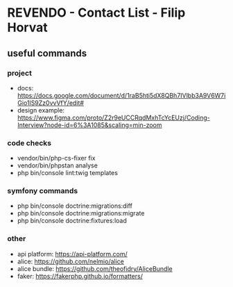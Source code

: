 # REVENDO - Contact List - Filip Horvat

## useful commands

### project
- docs: https://docs.google.com/document/d/1raB5hti5dX8QBh7IVlbb3A9V6W7iGio1lS9Zz0vvVfY/edit#
- design example: https://www.figma.com/proto/Z2r9eUCCRqdMxhTcYcEUzj/Coding-Interview?node-id=6%3A1085&scaling=min-zoom

### code checks
- vendor/bin/php-cs-fixer fix
- vendor/bin/phpstan analyse
- php bin/console lint:twig templates

### symfony commands
- php bin/console doctrine:migrations:diff
- php bin/console doctrine:migrations:migrate
- php bin/console doctrine:fixtures:load

### other
- api platform: https://api-platform.com/
- alice: https://github.com/nelmio/alice
- alice bundle: https://github.com/theofidry/AliceBundle
- faker: https://fakerphp.github.io/formatters/
